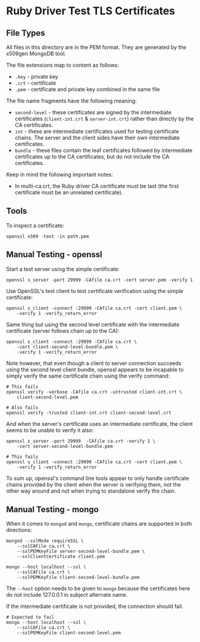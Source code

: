 # Ruby Driver Test TLS Certificates

## File Types

All files in this directory are in the PEM format. They are generated by
the x509gen MongoDB tool.

The file extensions map to content as follows:

- `.key` - private key
- `.crt` - certificate
- `.pem` - certificate and private key combined in the same file

The file name fragments have the following meaning:

- `second-level` - these certificates are signed by the intermediate
certificates (`client-int.crt` & `server-int.crt`) rather than directly
by the CA certificates.
- `int` - these are intermediate certificates used for testing certificate
chains. The server and the client sides have their own intermediate certificates.
- `bundle` - these files contain the leaf certificates followed by intermediate
certificates up to the CA certificates, but do not include the CA certificates.

Keep in mind the following important notes:

- In multi-ca.crt, the Ruby driver CA certificate must be last (the first
certificate must be an unrelated certificate).

## Tools

To inspect a certificate:

    openssl x509 -text -in path.pem

## Manual Testing - openssl

Start a test server using the simple certificate:

    openssl s_server -port 29999 -CAfile ca.crt -cert server.pem -verify 1

Use OpenSSL's test client to test certificate verification using the
simple certificate:

    openssl s_client -connect :29999 -CAfile ca.crt -cert client.pem \
        -verify 1 -verify_return_error

Same thing but using the second level certificate with the intermediate
certificate (server follows chain up to the CA):

    openssl s_client -connect :29999 -CAfile ca.crt \
        -cert client-second-level-bundle.pem \
        -verify 1 -verify_return_error

Note however, that even though a client to server connection succeeds using
the second level client bundle, openssl appears to be incapable to simply
verify the same certificate chain using the verify command:

    # This fails
    openssl verify -verbose -CAfile ca.crt -untrusted client-int.crt \
        client-second-level.pem 

    # Also fails
    openssl verify -trusted client-int.crt client-second-level.crt

And when the server's certificate uses an intermediate certificate, the
client seems to be unable to verify it also:

    openssl s_server -port 29999  -CAfile ca.crt -verify 1 \
        -cert server-second-level-bundle.pem

    # This fails
    openssl s_client -connect :29999 -CAfile ca.crt -cert client.pem \
        -verify 1 -verify_return_error

To sum up, openssl's command line tools appear to only handle certificate
chains provided by the client when the server is verifying them, not the
other way around and not when trying to standalone verify the chain.

## Manual Testing - mongo

When it comes to `mongod` and `mongo`, certificate chains are supported in
both directions:

    mongod --sslMode requireSSL \
        --sslCAFile ca.crt \
        --sslPEMKeyFile server-second-level-bundle.pem \
        --sslClientCertificate client.pem

    mongo --host localhost --ssl \
        --sslCAFile ca.crt \
        --sslPEMKeyFile client-second-level-bundle.pem

The `--host` option needs to be given to `mongo` because the certificates here
do not include 127.0.0.1 in subject alternate name.

If the intermediate certificate is not provided, the connection should fail.

    # Expected to fail
    mongo --host localhost --ssl \
        --sslCAFile ca.crt \
        --sslPEMKeyFile client-second-level.pem
